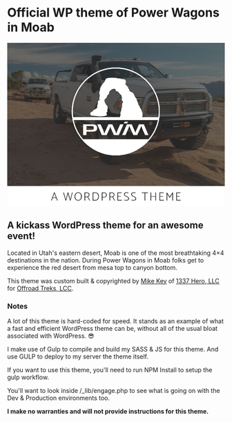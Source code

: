 # Official WP theme of Power Wagons in Moab

![PWIM LOGO](https://raw.githubusercontent.com/1337hero/pwim-wp/master/screenshot.jpg "PWIM LOGO")

## A kickass WordPress theme for an awesome event! 

Located in Utah's eastern desert, Moab is one of the most breathtaking 4×4 destinations in the nation. During Power Wagons in Moab folks get to experience the red desert from mesa top to canyon bottom.

This theme was custom built & copyrighted by [Mike Key][1] of [1337 Hero, LLC][2] for [Offroad Treks, LCC][3].

### Notes

A lot of this theme is hard-coded for speed. It stands as an example of what a fast and efficient WordPress theme can be, without all of the usual bloat associated with WordPress. :sunglasses:

I make use of Gulp to compile and build my SASS & JS for this theme. And use GULP to deploy to my server the theme itself.

If you want to use this theme, you'll need to run NPM Install to setup the gulp workflow.

You'll want to look inside /_lib/engage.php to see what is going on with the Dev & Production environments too.

**I make no warranties and will not provide instructions for this theme.**

[1]: https://mk3y.com
[2]: https://1337hero.com
[3]: https://powerwagonsinmoab.com